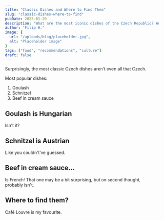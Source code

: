 ```yaml
---
title: "Classic Dishes and Where to Find Them"
slug: "classic-dishes-where-to-find"
pubDate: 2025-01-20
description: "What are the most iconic dishes of the Czech Republic? And where would I go to try them out?"
author: "Filip H."
image: {
  url: "/uploads/blog/placeholder.jpg",
  alt: "Placeholder image"
}
tags: ["food", "recommendations", "culture"]
draft: false
---
```


Surprisingly, the most classic Czech dishes aren't even all that Czech.

Most popular dishes:
1. Goulash
2. Schnitzel
3. Beef in cream sauce

## Goulash is Hungarian

Isn't it?

## Schnitzel is Austrian

Like you couldn't've guessed.

## Beef in cream sauce...

Is French! That one may be a bit surprising, but on second thought, probably isn't.

## Where to find them?

Café Louvre is my favourite.